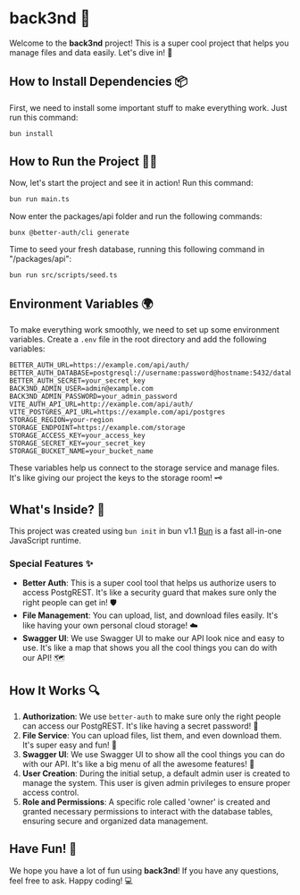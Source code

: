# back3nd 🎉

Welcome to the **back3nd** project! This is a super cool project that helps you manage files and data easily. Let's dive in! 🚀

## How to Install Dependencies 📦

First, we need to install some important stuff to make everything work. Just run this command:

```bash
bun install
```

## How to Run the Project 🏃‍♂️

Now, let's start the project and see it in action! Run this command:

```bash
bun run main.ts
```

Now enter the packages/api folder and run the following commands:
```
bunx @better-auth/cli generate
```

Time to seed your fresh database, running this following command in "/packages/api":
```
bun run src/scripts/seed.ts
```

## Environment Variables 🌍

To make everything work smoothly, we need to set up some environment variables. Create a `.env` file in the root directory and add the following variables:

```plaintext
BETTER_AUTH_URL=https://example.com/api/auth/
BETTER_AUTH_DATABASE=postgresql://username:password@hostname:5432/database
BETTER_AUTH_SECRET=your_secret_key
BACK3ND_ADMIN_USER=admin@example.com
BACK3ND_ADMIN_PASSWORD=your_admin_password
VITE_AUTH_API_URL=http://example.com/api/auth/
VITE_POSTGRES_API_URL=https://example.com/api/postgres
STORAGE_REGION=your-region
STORAGE_ENDPOINT=https://example.com/storage
STORAGE_ACCESS_KEY=your_access_key
STORAGE_SECRET_KEY=your_secret_key
STORAGE_BUCKET_NAME=your_bucket_name
```

These variables help us connect to the storage service and manage files. It's like giving our project the keys to the storage room! 🗝️

## What's Inside? 🧐

This project was created using `bun init` in bun v1.1 [Bun](https://bun.sh) is a fast all-in-one JavaScript runtime.

### Special Features ✨

- **Better Auth**: This is a super cool tool that helps us authorize users to access PostgREST. It's like a security guard that makes sure only the right people can get in! 🛡️
- **File Management**: You can upload, list, and download files easily. It's like having your own personal cloud storage! ☁️
- **Swagger UI**: We use Swagger UI to make our API look nice and easy to use. It's like a map that shows you all the cool things you can do with our API! 🗺️

## How It Works 🔍

1. **Authorization**: We use `better-auth` to make sure only the right people can access our PostgREST. It's like having a secret password! 🔑
2. **File Service**: You can upload files, list them, and even download them. It's super easy and fun! 📂
3. **Swagger UI**: We use Swagger UI to show all the cool things you can do with our API. It's like a big menu of all the awesome features! 📜
4. **User Creation**: During the initial setup, a default admin user is created to manage the system. This user is given admin privileges to ensure proper access control.
5. **Role and Permissions**: A specific role called 'owner' is created and granted necessary permissions to interact with the database tables, ensuring secure and organized data management.

## Have Fun! 🎉

We hope you have a lot of fun using **back3nd**! If you have any questions, feel free to ask. Happy coding! 💻
